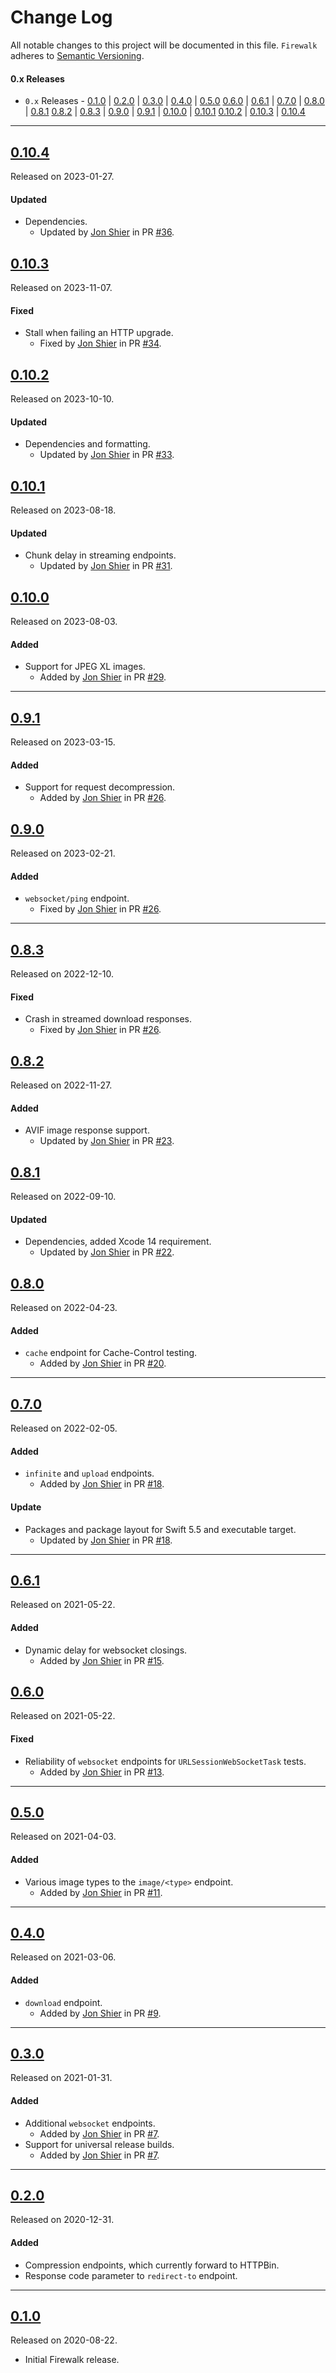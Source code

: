 # Change Log

All notable changes to this project will be documented in this file.
`Firewalk` adheres to [Semantic Versioning](https://semver.org/).

#### 0.x Releases

- `0.x` Releases - [0.1.0](#010) | [0.2.0](#020) | [0.3.0](#030) | [0.4.0](#040) | [0.5.0](#050)
  [0.6.0](#060) | [0.6.1](#061) | [0.7.0](#070) | [0.8.0](#080) | [0.8.1](#081)
  [0.8.2](#082) | [0.8.3](#083) | [0.9.0](#090) | [0.9.1](#091) | [0.10.0](#0100) | [0.10.1](#0101)
  [0.10.2](#0102) | [0.10.3](#01003) | [0.10.4](#01004)

---

## [0.10.4](https://github.com/Alamofire/Firewalk/releases/tag/0.10.4)

Released on 2023-01-27.

#### Updated

- Dependencies.
  - Updated by [Jon Shier](https://github.com/jshier) in PR [#36](https://github.com/Alamofire/Firewalk/pull/36).

## [0.10.3](https://github.com/Alamofire/Firewalk/releases/tag/0.10.3)

Released on 2023-11-07.

#### Fixed

- Stall when failing an HTTP upgrade.
  - Fixed by [Jon Shier](https://github.com/jshier) in PR [#34](https://github.com/Alamofire/Firewalk/pull/34).

## [0.10.2](https://github.com/Alamofire/Firewalk/releases/tag/0.10.2)

Released on 2023-10-10.

#### Updated

- Dependencies and formatting.
  - Updated by [Jon Shier](https://github.com/jshier) in PR [#33](https://github.com/Alamofire/Firewalk/pull/33).

## [0.10.1](https://github.com/Alamofire/Firewalk/releases/tag/0.10.1)

Released on 2023-08-18.

#### Updated

- Chunk delay in streaming endpoints.
  - Updated by [Jon Shier](https://github.com/jshier) in PR [#31](https://github.com/Alamofire/Firewalk/pull/31).

## [0.10.0](https://github.com/Alamofire/Firewalk/releases/tag/0.10.0)

Released on 2023-08-03.

#### Added

- Support for JPEG XL images.
  - Added by [Jon Shier](https://github.com/jshier) in PR [#29](https://github.com/Alamofire/Firewalk/pull/29).

---

## [0.9.1](https://github.com/Alamofire/Firewalk/releases/tag/0.9.1)

Released on 2023-03-15.

#### Added

- Support for request decompression.
  - Added by [Jon Shier](https://github.com/jshier) in PR [#26](https://github.com/Alamofire/Firewalk/pull/28).

## [0.9.0](https://github.com/Alamofire/Firewalk/releases/tag/0.9.0)

Released on 2023-02-21.

#### Added

- `websocket/ping` endpoint.
  - Fixed by [Jon Shier](https://github.com/jshier) in PR [#26](https://github.com/Alamofire/Firewalk/pull/27).

---

## [0.8.3](https://github.com/Alamofire/Firewalk/releases/tag/0.8.3)

Released on 2022-12-10.

#### Fixed

- Crash in streamed download responses.
  - Fixed by [Jon Shier](https://github.com/jshier) in PR [#26](https://github.com/Alamofire/Firewalk/pull/26).

## [0.8.2](https://github.com/Alamofire/Firewalk/releases/tag/0.8.2)

Released on 2022-11-27.

#### Added

- AVIF image response support.
  - Updated by [Jon Shier](https://github.com/jshier) in PR [#23](https://github.com/Alamofire/Firewalk/pull/23).

## [0.8.1](https://github.com/Alamofire/Firewalk/releases/tag/0.8.1)

Released on 2022-09-10.

#### Updated

- Dependencies, added Xcode 14 requirement.
  - Updated by [Jon Shier](https://github.com/jshier) in PR [#22](https://github.com/Alamofire/Firewalk/pull/22).

## [0.8.0](https://github.com/Alamofire/Firewalk/releases/tag/0.8.0)

Released on 2022-04-23.

#### Added

- `cache` endpoint for Cache-Control testing.
  - Added by [Jon Shier](https://github.com/jshier) in PR [#20](https://github.com/Alamofire/Firewalk/pull/20).

---

## [0.7.0](https://github.com/Alamofire/Firewalk/releases/tag/0.7.0)

Released on 2022-02-05.

#### Added

- `infinite` and `upload` endpoints.
  - Added by [Jon Shier](https://github.com/jshier) in PR [#18](https://github.com/Alamofire/Firewalk/pull/18).

#### Update

- Packages and package layout for Swift 5.5 and executable target.
  - Updated by [Jon Shier](https://github.com/jshier) in PR [#18](https://github.com/Alamofire/Firewalk/pull/18).

---

## [0.6.1](https://github.com/Alamofire/Firewalk/releases/tag/0.6.1)

Released on 2021-05-22.

#### Added

- Dynamic delay for websocket closings.
  - Added by [Jon Shier](https://github.com/jshier) in PR [#15](https://github.com/Alamofire/Firewalk/pull/15).

## [0.6.0](https://github.com/Alamofire/Firewalk/releases/tag/0.6.0)

Released on 2021-05-22.

#### Fixed

- Reliability of `websocket` endpoints for `URLSessionWebSocketTask` tests.
  - Added by [Jon Shier](https://github.com/jshier) in PR [#13](https://github.com/Alamofire/Firewalk/pull/13).

---

## [0.5.0](https://github.com/Alamofire/Firewalk/releases/tag/0.5.0)

Released on 2021-04-03.

#### Added

- Various image types to the `image/<type>` endpoint.
  - Added by [Jon Shier](https://github.com/jshier) in PR [#11](https://github.com/Alamofire/Firewalk/pull/11).

---

## [0.4.0](https://github.com/Alamofire/Firewalk/releases/tag/0.4.0)

Released on 2021-03-06.

#### Added

- `download` endpoint.
  - Added by [Jon Shier](https://github.com/jshier) in PR [#9](https://github.com/Alamofire/Firewalk/pull/9).

---

## [0.3.0](https://github.com/Alamofire/Firewalk/releases/tag/0.3.0)

Released on 2021-01-31.

#### Added

- Additional `websocket` endpoints.
  - Added by [Jon Shier](https://github.com/jshier) in PR [#7](https://github.com/Alamofire/Firewalk/pull/7).
- Support for universal release builds.
  - Added by [Jon Shier](https://github.com/jshier) in PR [#7](https://github.com/Alamofire/Firewalk/pull/7).

---

## [0.2.0](https://github.com/Alamofire/Firewalk/releases/tag/0.2.0)

Released on 2020-12-31.

#### Added

- Compression endpoints, which currently forward to HTTPBin.
- Response code parameter to `redirect-to` endpoint.

---

## [0.1.0](https://github.com/Alamofire/Firewalk/releases/tag/0.1.0)

Released on 2020-08-22.

- Initial Firewalk release.
